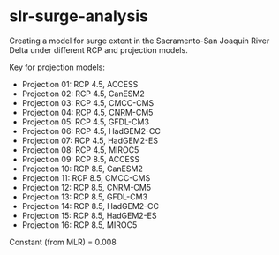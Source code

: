 # slr-surge-analysis

Creating a model for surge extent in the Sacramento-San Joaquin River Delta under different RCP and projection models. 

Key for projection models:

- Projection 01: RCP 4.5, ACCESS
- Projection 02: RCP 4.5, CanESM2
- Projection 03: RCP 4.5, CMCC-CMS
- Projection 04: RCP 4.5, CNRM-CM5
- Projection 05: RCP 4.5, GFDL-CM3
- Projection 06: RCP 4.5, HadGEM2-CC
- Projection 07: RCP 4.5, HadGEM2-ES
- Projection 08: RCP 4.5, MIROC5
- Projection 09: RCP 8.5, ACCESS
- Projection 10: RCP 8.5, CanESM2
- Projection 11: RCP 8.5, CMCC-CMS
- Projection 12: RCP 8.5, CNRM-CM5
- Projection 13: RCP 8.5, GFDL-CM3
- Projection 14: RCP 8.5, HadGEM2-CC
- Projection 15: RCP 8.5, HadGEM2-ES
- Projection 16: RCP 8.5, MIROC5


Constant (from MLR) = 0.008 